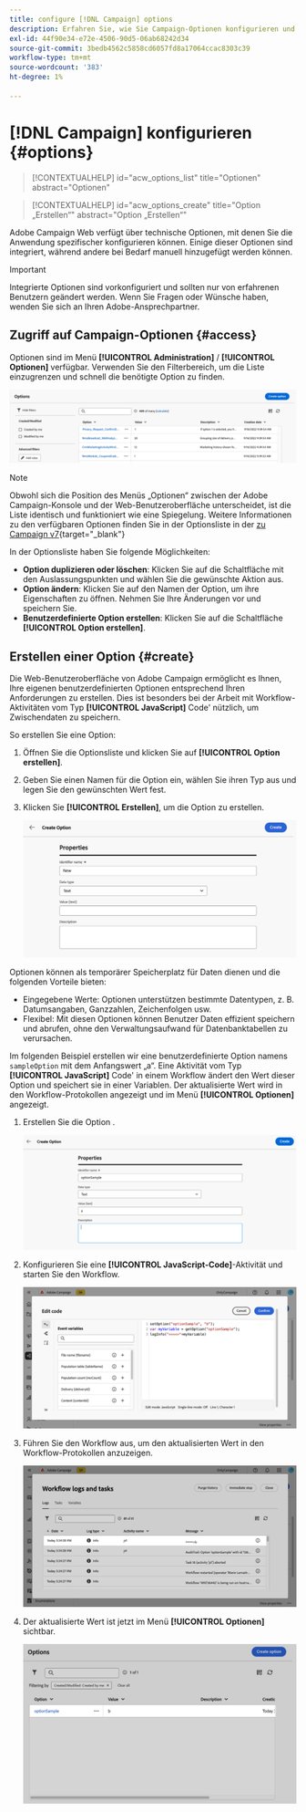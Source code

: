 ```yaml
---
title: configure [!DNL Campaign] options
description: Erfahren Sie, wie Sie Campaign-Optionen konfigurieren und Ihre eigenen benutzerdefinierten Optionen erstellen.
exl-id: 44f90e34-e72e-4506-90d5-06ab68242d34
source-git-commit: 3bedb4562c5858cd6057fd8a17064ccac8303c39
workflow-type: tm+mt
source-wordcount: '383'
ht-degree: 1%

---
```


# [!DNL Campaign] konfigurieren {#options}

>[!CONTEXTUALHELP]
>id="acw_options_list"
>title="Optionen"
>abstract="Optionen"

>[!CONTEXTUALHELP]
>id="acw_options_create"
>title="Option „Erstellen“"
>abstract="Option „Erstellen“"

Adobe Campaign Web verfügt über technische Optionen, mit denen Sie die Anwendung spezifischer konfigurieren können. Einige dieser Optionen sind integriert, während andere bei Bedarf manuell hinzugefügt werden können.

>[!IMPORTANT]
>
>Integrierte Optionen sind vorkonfiguriert und sollten nur von erfahrenen Benutzern geändert werden. Wenn Sie Fragen oder Wünsche haben, wenden Sie sich an Ihren Adobe-Ansprechpartner.

## Zugriff auf Campaign-Optionen {#access}

Optionen sind im Menü **[!UICONTROL Administration]** / **[!UICONTROL Optionen]** verfügbar. Verwenden Sie den Filterbereich, um die Liste einzugrenzen und schnell die benötigte Option zu finden.

![](assets/options-list.png)

>[!NOTE]
>
>Obwohl sich die Position des Menüs „Optionen“ zwischen der Adobe Campaign-Konsole und der Web-Benutzeroberfläche unterscheidet, ist die Liste identisch und funktioniert wie eine Spiegelung. Weitere Informationen zu den verfügbaren Optionen finden Sie in der Optionsliste in der [ zu Campaign v7](https://experienceleague.adobe.com/de/docs/campaign-classic/using/installing-campaign-classic/appendices/configuring-campaign-options){target="_blank"}

In der Optionsliste haben Sie folgende Möglichkeiten:

* **Option duplizieren oder löschen**: Klicken Sie auf die Schaltfläche mit den Auslassungspunkten und wählen Sie die gewünschte Aktion aus.
* **Option ändern**: Klicken Sie auf den Namen der Option, um ihre Eigenschaften zu öffnen. Nehmen Sie Ihre Änderungen vor und speichern Sie.
* **Benutzerdefinierte Option erstellen**: Klicken Sie auf die Schaltfläche **[!UICONTROL Option erstellen]**.

## Erstellen einer Option {#create}

Die Web-Benutzeroberfläche von Adobe Campaign ermöglicht es Ihnen, Ihre eigenen benutzerdefinierten Optionen entsprechend Ihren Anforderungen zu erstellen. Dies ist besonders bei der Arbeit mit Workflow-Aktivitäten vom Typ **[!UICONTROL JavaScript]** Code&#39; nützlich, um Zwischendaten zu speichern.

So erstellen Sie eine Option:

1. Öffnen Sie die Optionsliste und klicken Sie auf **[!UICONTROL Option erstellen]**.
1. Geben Sie einen Namen für die Option ein, wählen Sie ihren Typ aus und legen Sie den gewünschten Wert fest.
1. Klicken Sie **[!UICONTROL Erstellen]**, um die Option zu erstellen.

   ![](assets/options-create.png)

Optionen können als temporärer Speicherplatz für Daten dienen und die folgenden Vorteile bieten:

* Eingegebene Werte: Optionen unterstützen bestimmte Datentypen, z. B. Datumsangaben, Ganzzahlen, Zeichenfolgen usw.
* Flexibel: Mit diesen Optionen können Benutzer Daten effizient speichern und abrufen, ohne den Verwaltungsaufwand für Datenbanktabellen zu verursachen.

Im folgenden Beispiel erstellen wir eine benutzerdefinierte Option namens `sampleOption` mit dem Anfangswert „a“. Eine Aktivität vom Typ **[!UICONTROL JavaScript]** Code&#39; in einem Workflow ändert den Wert dieser Option und speichert sie in einer Variablen. Der aktualisierte Wert wird in den Workflow-Protokollen angezeigt und im Menü **[!UICONTROL Optionen]** angezeigt.

1. Erstellen Sie die Option .

   ![](assets/options-sample-create.png)

1. Konfigurieren Sie eine **[!UICONTROL JavaScript-Code]**-Aktivität und starten Sie den Workflow.

   ![](assets/options-sample-javascript.png)

1. Führen Sie den Workflow aus, um den aktualisierten Wert in den Workflow-Protokollen anzuzeigen.

   ![](assets/options-sample-logs.png)

1. Der aktualisierte Wert ist jetzt im Menü **[!UICONTROL Optionen]** sichtbar.

   ![](assets/options-sample-updated.png)
